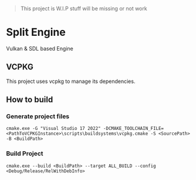 > This project is W.I.P stuff will be missing or not work
# Split Engine

Vulkan & SDL based Engine 

## VCPKG
This project uses vcpkg to manage its dependencies.

## How to build

### Generate project files
`cmake.exe -G "Visual Studio 17 2022" -DCMAKE_TOOLCHAIN_FILE=<PathToVCPKGInstance>\scripts\buildsystems\vcpkg.cmake -S <SourcePath> -B <BuildPath>`

### Build Project
`cmake.exe --build <BuildPath> --target ALL_BUILD --config <Debug/Release/RelWithDebInfo>`
